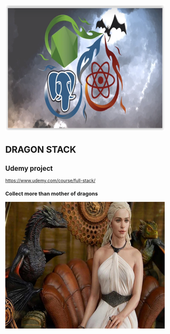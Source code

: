 <img src="./readmeImages/dragonstack1.png" width="900" height="400" >

# DRAGON STACK

## Udemy project

https://www.udemy.com/course/full-stack/

### Collect more than mother of dragons

<img src="./readmeImages/dragonstack2.jpg" width="900" height="400" >

